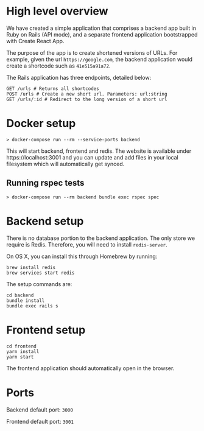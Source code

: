 # High level overview

We have created a simple application that comprises a backend app built in Ruby on Rails (API mode), and a separate frontend application bootstrapped with Create React App.

The purpose of the app is to create shortened versions of URLs. For example, given the url `https://google.com`, the backend application would create a shortcode such as `41e515a91a72`.

The Rails application has three endpoints, detailed below:

```
GET /urls # Returns all shortcodes
POST /urls # Create a new short url. Parameters: url:string
GET /urls/:id # Redirect to the long version of a short url
```

# Docker setup

```
> docker-compose run --rm --service-ports backend
```

This will start backend, frontend and redis. The website is available under https://localhost:3001
and you can update and add files in your local filesystem which will automatically get synced.

## Running rspec tests

```
> docker-compose run --rm backend bundle exec rspec spec
```


# Backend setup

There is no database portion to the backend application. The only store we require is Redis. Therefore, you will need to install `redis-server`.

On OS X, you can install this through Homebrew by running:

```
brew install redis
brew services start redis
```

The setup commands are:

```
cd backend
bundle install
bundle exec rails s
```

# Frontend setup

```
cd frontend
yarn install
yarn start
```

The frontend application should automatically open in the browser.

# Ports

Backend default port: `3000`

Frontend default port: `3001`
